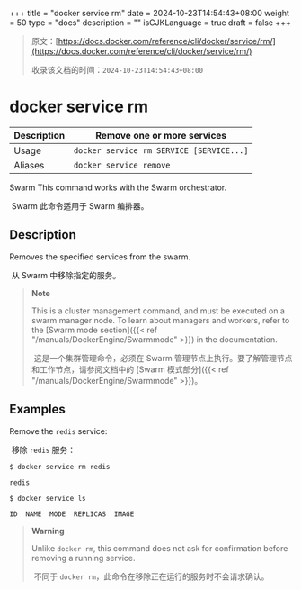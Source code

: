 +++
title = "docker service rm"
date = 2024-10-23T14:54:43+08:00
weight = 50
type = "docs"
description = ""
isCJKLanguage = true
draft = false
+++

> 原文：[https://docs.docker.com/reference/cli/docker/service/rm/](https://docs.docker.com/reference/cli/docker/service/rm/)
>
> 收录该文档的时间：`2024-10-23T14:54:43+08:00`

# docker service rm

| Description | Remove one or more services              |
| :---------- | ---------------------------------------- |
| Usage       | `docker service rm SERVICE [SERVICE...]` |
| Aliases     | `docker service remove`                  |

Swarm This command works with the Swarm orchestrator.

​	Swarm 此命令适用于 Swarm 编排器。

## Description

Removes the specified services from the swarm.

​	从 Swarm 中移除指定的服务。

> **Note**
>
> This is a cluster management command, and must be executed on a swarm manager node. To learn about managers and workers, refer to the [Swarm mode section]({{< ref "/manuals/DockerEngine/Swarmmode" >}}) in the documentation.
>
> ​	这是一个集群管理命令，必须在 Swarm 管理节点上执行。要了解管理节点和工作节点，请参阅文档中的 [Swarm 模式部分]({{< ref "/manuals/DockerEngine/Swarmmode" >}})。

## Examples

Remove the `redis` service:

​	移除 `redis` 服务：



```console
$ docker service rm redis

redis

$ docker service ls

ID  NAME  MODE  REPLICAS  IMAGE
```

> **Warning**
>
> Unlike `docker rm`, this command does not ask for confirmation before removing a running service.
>
> ​	不同于 `docker rm`，此命令在移除正在运行的服务时不会请求确认。
